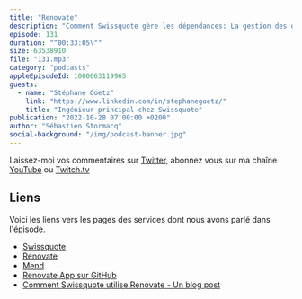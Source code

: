 ```yaml
---
title: "Renovate"
description: "Comment Swissquote gère les dépendances: La gestion des dépendances dans un projet peut rapidement devenir une tâche à plein temps. Garder ses packages à jours est important pour sécuriser vos usines de production de logiciels. Il existe des outils qui automatisent ces tâches et vous propose automatiquement des pull request sur vos repos.  Un de ces outils s'appelle Renovate de Mend. Renovate est disponible en version open-source comme une app GitHub que vous pouvez intégrer en quelques clicks dans vos applications. Dans cet épisode, j'ai eu une conversation avec Swissquote, une sociéte Suisse qui utilise Renovate depuis trois sans sur plusieurs centaines d'entrepôts de code."
episode: 131
duration: "“00:33:05\""
size: 63538910
file: "131.mp3"
category: "podcasts"
appleEpisodeId: 1000663119965
guests:
  - name: "Stéphane Goetz"
    link: "https://www.linkedin.com/in/stephanegoetz/"
    title: "Ingénieur principal chez Swissquote"
publication: "2022-10-28 07:00:00 +0200"
author: "Sébastien Stormacq"
social-background: "/img/podcast-banner.jpg"
---
```


Laissez-moi vos commentaires sur [Twitter](https://twitter.com/sebsto), abonnez vous sur ma chaîne [YouTube](https://www.youtube.com/sebsto) ou [Twitch.tv](https://www.twitch.tv/sebAWS)

## Liens

Voici les liens vers les pages des services dont nous avons parlé dans l'épisode.

- [Swissquote](https://en.swissquote.com/)
- [Renovate](https://github.com/renovatebot/renovate)
- [Mend](https://www.mend.io/free-developer-tools/renovate/)
- [Renovate App sur GitHub](https://github.com/apps/renovate)
- [Comment Swissquote utilise Renovate - Un blog post](https://medium.com/swissquote-engineering/how-swissquote-is-keeping-software-dependencies-up-to-date-with-renovate-6246e8b20437)


